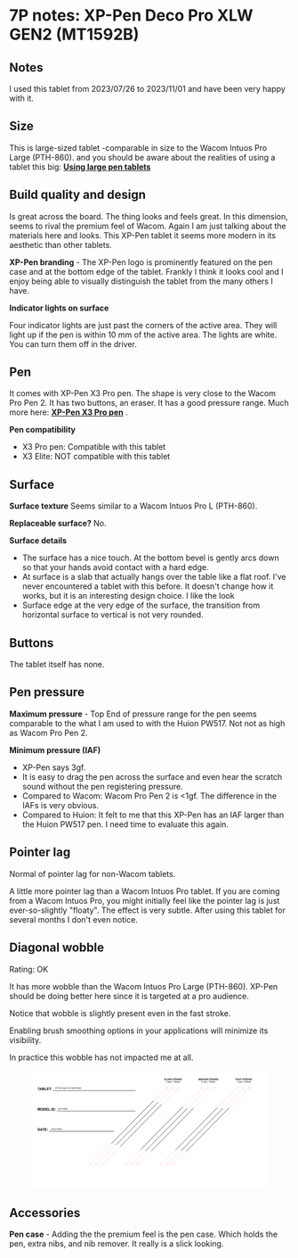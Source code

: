 # 7P notes: XP-Pen Deco Pro XLW GEN2 (MT1592B)

## Notes

I used this tablet from 2023/07/26 to 2023/11/01 and have been very happy with it.

## Size

This is large-sized tablet -comparable in size to the Wacom Intuos Pro Large (PTH-860).  and you should be aware about the realities of using a tablet this big: [**Using large pen tablets**](../../../guides/customizing-your-experience/using-large-pen-tablets.md) &#x20;

## **Build quality and design**

Is great across the board. The thing looks and feels great. In this dimension, seems to rival the premium feel of Wacom. Again I am just talking about the materials here and looks. This XP-Pen tablet it seems more modern in its aesthetic than other tablets.

**XP-Pen branding** - The XP-Pen logo is prominently featured on the pen case and at the bottom edge of the tablet. Frankly I think it looks cool and I enjoy being able to visually distinguish the tablet from the many others I have.&#x20;

**Indicator lights on surface**

Four indicator lights are just past the corners of the active area. They will light up if the pen is within 10 mm of the active area. The lights are white. You can turn them off in the driver.

## **Pen**

It comes with XP-Pen X3 Pro pen. The shape is very close to the Wacom Pro Pen 2. It has two buttons, an eraser. It has a good pressure range. Much more here: [**XP-Pen X3 Pro pen**](../xp-pen-pens/xp-pen-x3-pro-pen.md) .

**Pen compatibility**

* X3 Pro pen: Compatible with this tablet
* X3 Elite: NOT compatible with this tablet

## **Surface**

**Surface texture** Seems similar to a Wacom Intuos Pro L (PTH-860).

**Replaceable surface?** No.

**Surface details**

* The surface has a nice touch. At the bottom bevel is gently arcs down so that your hands avoid contact with a hard edge.&#x20;
* At surface is a slab that actually hangs over the table like a flat roof. I've never encountered a tablet with this before. It doesn't change how it works, but it is an interesting design choice. I like the look
* Surface edge at the very edge of the surface, the transition from horizontal surface to vertical is not very rounded.&#x20;

## **Buttons**

The tablet itself has none.

## Pen pressure

**Maximum pressure** - Top End of pressure range for the pen seems comparable to the what I am used to with the Huion PW517. Not not as high as Wacom Pro Pen 2.

**Minimum pressure (IAF)**&#x20;

* XP-Pen says 3gf.&#x20;
* It is easy to drag the pen across the surface and even hear the scratch sound without the pen registering pressure.&#x20;
* Compared to Wacom: Wacom Pro Pen 2 is <1gf. The difference in the IAFs is very obvious.&#x20;
* Compared to Huion: It felt to me that this XP-Pen has an IAF larger than the Huion PW517 pen. I need time to evaluate this again.&#x20;

## **Pointer lag**

Normal of pointer lag for non-Wacom tablets.&#x20;

A little more pointer lag than a Wacom Intuos Pro tablet. If you are coming from a Wacom Intuos Pro, you might initially feel like the pointer lag is just ever-so-slightly "floaty". The effect is very subtle. After using this tablet for several months I don't even notice.

## **Diagonal wobble**

Rating: OK

It has more wobble than the Wacom Intuos Pro Large (PTH-860). XP-Pen should be doing better here since it is targeted at a pro audience.

Notice that wobble is slightly present even in the fast stroke.

Enabling brush smoothing options in your applications will minimize its visibility.

In practice this wobble has not impacted me at all.



<div align="left">

<figure><img src="../../../.gitbook/assets/XP-Pen Deco Pro XLW GEN2 (MT1592B).png" alt=""><figcaption></figcaption></figure>

</div>

## Accessories

**Pen case** - Adding the the premium feel is the pen case. Which holds the pen, extra nibs, and nib remover. It really is a slick looking.
